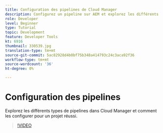 ```yaml
---
title: Configuration des pipelines de Cloud Manager
description: Configurez un pipeline sur AEM et explorez les différents types de pipelines.
role: Developer
level: Beginner
type: Tutorial
topic: Development
feature: Developer Tools
kt: 6916
thumbnail: 330539.jpg
translation-type: tm+mt
source-git-commit: 5ac82928d4b0bf75b348a414793c24c3aca92f36
workflow-type: tm+mt
source-wordcount: '36'
ht-degree: 0%

---
```



# Configuration des pipelines

Explorez les différents types de pipelines dans Cloud Manager et comment les configurer pour un projet réussi.

>[!VIDEO](https://video.tv.adobe.com/v/330539/?quality=12&learn=on)